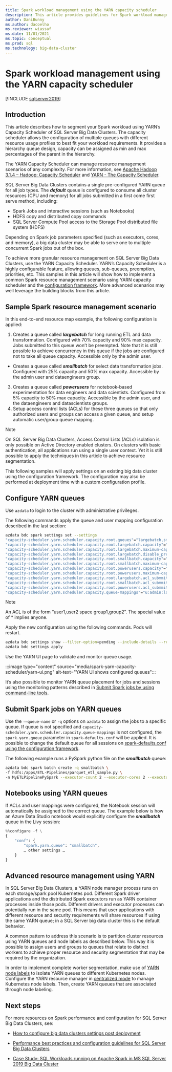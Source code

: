 ```yaml
---
title: Spark workload management using the YARN capacity scheduler
description: This article provides guidelines for Spark workload management using YARN on SQL Server Big Data Clusters
author: DaniBunny
ms.author: dacoelho
ms.reviewer: wiassaf
ms.date: 11/01/2021
ms.topic: conceptual
ms.prod: sql
ms.technology: big-data-cluster
---
```


# Spark workload management using the YARN capacity scheduler

[!INCLUDE [sqlserver2019](../includes/applies-to-version/sqlserver2019.md)]

## Introduction

This article describes how to segment your Spark workload using YARN’s Capacity Scheduler of SQL Server Big Data Clusters. The capacity scheduler allows the configuration of multiple queues with different resource usage profiles to best fit your workload requirements. It provides a hierarchy queue design, capacity can be assigned as min and max percentages of the parent in the hierarchy. 

The YARN Capacity Scheduler can manage resource management scenarios of any complexity. For more information, see [Apache Hadoop 3.1.4 – Hadoop: Capacity Scheduler](https://hadoop.apache.org/docs/r3.1.4/hadoop-yarn/hadoop-yarn-site/CapacityScheduler.html) and [YARN - The Capacity Scheduler](https://blog.cloudera.com/yarn-capacity-scheduler/).

SQL Server Big Data Clusters contains a single pre-configured YARN queue for all job types. The ***default*** queue is configured to consume all cluster resources (CPU and memory) for all jobs submitted in a first come first serve method, including:

* Spark Jobs and interactive sessions (such as Notebooks)
* HDFS copy and distributed copy commands
* SQL Server Compute Pool access to the Storage Pool distributed file system (HDFS)

Depending on Spark job parameters specified (such as executors, cores, and memory), a big data cluster may be able to serve one to multiple concurrent Spark jobs out of the box.

To achieve more granular resource management on SQL Server Big Data Clusters, use the YARN Capacity Scheduler. YARN’s Capacity Scheduler is a highly configurable feature, allowing queues, sub-queues, preemption, priorities, etc. This samples in this article will show how to implement a common Spark resource management scenario using YARN capacity scheduler and the [configuration framework](configure-bdc-postdeployment.md). More advanced scenarios may well leverage the building blocks from this article.

## Sample Spark resource management scenario

In this end-to-end resource map example, the following configuration is applied:

1. Creates a queue called ***largebatch*** for long running ETL and data transformation. Configured with 70% capacity and 90% max capacity. Jobs submitted to this queue won’t be preempted. Note that it is still possible to achieve concurrency in this queue if the jobs are configured not to take all queue capacity. Accessible only by the admin user.
- Creates a queue called ***smallbatch*** for select data transformation jobs. Configured with 25% capacity and 50% max capacity. Accessible by the admin user and dataengineers group.
3. Creates a queue called ***powerusers*** for notebook-based experimentation for data engineers and data scientists. Configured from 5% capacity to 50% max capacity. Accessible by the admin user, and the dataengineers and datascientists groups.
4. Setup access control lists (ACLs) for these three queues so that only authorized users and groups can access a given queue, and setup automatic user/group queue mapping. 

> [!NOTE]
> On SQL Server Big Data Clusters, Access Control Lists (ACLs) isolation is only possible on Active Directory enabled clusters. On clusters with basic authentication, all applications run using a single user context. Yet it is still possible to apply the techniques in this article to achieve resource segmentation.

This following samples will apply settings on an existing big data cluster using the configuration framework. The configuration may also be performed at deployment time with a custom configuration profile.

## Configure YARN queues

Use ```azdata``` to login to the cluster with administrative privileges.

The following commands apply the queue and user mapping configuration described in the last section:

```bash
azdata bdc spark settings set --settings 
"capacity-scheduler.yarn.scheduler.capacity.root.queues"="largebatch,smallbatch,powerusers",
"capacity-scheduler.yarn.scheduler.capacity.root.largebatch.capacity"="70",
"capacity-scheduler.yarn.scheduler.capacity.root.largebatch.maximum-capacity"="90",
"capacity-scheduler.yarn.scheduler.capacity.root.largebatch.disable_preemption"="true",
"capacity-scheduler.yarn.scheduler.capacity.root.smallbatch.capacity"="25",
"capacity-scheduler.yarn.scheduler.capacity.root.smallbatch.maximum-capacity"="50",
"capacity-scheduler.yarn.scheduler.capacity.root.powerusers.capacity"="5",
"capacity-scheduler.yarn.scheduler.capacity.root.powerusers.maximum-capacity"="50",
"capacity-scheduler.yarn.scheduler.capacity.root.largebatch.acl_submmit_applications"="admin",
"capacity-scheduler.yarn.scheduler.capacity.root.smallbatch.acl_submmit_applications"="admin dataengineers",
"capacity-scheduler.yarn.scheduler.capacity.root.powerusers.acl_submmit_applications"="admin dataengineers,datascientists",
"capacity-scheduler.yarn.scheduler.capacity.queue-mappings"="u:admin:largebatch,u:admin:smallbatch,u:admin:powerusers,g:dataengineers:smallbatch,g:dataengineers:powerusers,g:datascientists:powerusers"
```

> [!NOTE]
> An ACL is of the form “user1,user2 space group1,group2”. The special value of * implies anyone.

Apply the new configuration using the following commands. Pods will restart.

```bash
azdata bdc settings show --filter-option=pending --include-details --recursive
azdata bdc settings apply 
```

Use the YARN UI page to validate and monitor queue usage.

:::image type="content" source="media/spark-yarn-capacity-scheduler/yarn-ui.png" alt-text="YARN UI shows configured queues":::

It’s also possible to monitor YARN queue placement for jobs and sessions using the monitoring patterns described in [Submit Spark jobs by using command-line tools](spark-submit-job-command-line.md).

## Submit Spark jobs on YARN queues

Use the ```-–queue-name``` or ```-q``` options on ```azdata``` to assign the jobs to a specific queue. If queue is not specified and ```capacity-scheduler.yarn.scheduler.capacity.queue-mappings``` is not configured, the ```spark.yarn.queue``` parameter in ```spark-defaults.conf``` will be applied. It is possible to change the default queue for all sessions on [spark-defaults.conf using the configuration framework](configure-bdc-postdeployment.md).

The following example runs a PySpark python file on the ***smallbatch*** queue:

```bash
azdata bdc spark batch create -q smallbatch \
-f hdfs:/apps/ETL-Pipelines/parquet_etl_sample.py \
-n MyETLPipelinePySpark --executor-count 2 --executor-cores 2 --executor-memory 1664m 
```

## Notebooks using YARN queues

If ACLs and user mappings were configured, the Notebook session will automatically be assigned to the correct queue. The example below is how an Azure Data Studio notebook would explicitly configure the ***smallbatch*** queue in the Livy session:

```python
%%configure -f \
{
    "conf": {
        "spark.yarn.queue": "smallbatch",
        … other settings …
    }
}
```

## Advanced resource management using YARN

In SQL Server Big Data Clusters, a YARN node manager process runs on each storage/spark pool Kubernetes pod. Different Spark driver applications and the distributed Spark executors run as YARN container processes inside those pods. Different drivers and executor processes can potentially run in the same pod. This means that user applications with different resource and security requirements will share resources if using the same YARN queue; in a SQL Server big data cluster this is the default behavior.

A common pattern to address this scenario is to partition cluster resources using YARN queues and node labels as described below. This way it is possible to assign users and groups to queues that relate to distinct workers to achieve proper resource and security segmentation that may be required by the organization.

In order to implement complete worker segmentation, make use of [YARN node labels](https://hadoop.apache.org/docs/r3.1.4/hadoop-yarn/hadoop-yarn-site/NodeLabel.html) to isolate YARN queues to different Kubernetes nodes. Configure the YARN resource manager in [centralized mode](https://hadoop.apache.org/docs/r3.1.4/hadoop-yarn/hadoop-yarn-site/NodeLabel.html#Features) to manage Kubernetes node labels. Then, create YARN queues that are associated through node labeling.

## Next steps

For more resources on Spark performance and configuration for SQL Server Big Data Clusters, see:

* [How to configure big data clusters settings post deployment](configure-bdc-postdeployment.md)

* [Performance best practices and configuration guidelines for SQL Server Big Data Clusters](performance-guidelines-tuned.md)

* [Case Study: SQL Workloads running on Apache Spark in MS SQL Server 2019 Big Data Cluster](https://aka.ms/sql-bdc-spark-perf/)